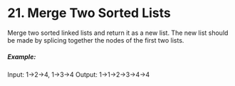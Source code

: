 # 21. Merge Two Sorted Lists

Merge two sorted linked lists and return it as a new list. The new list should be made by splicing together the nodes of the first two lists.

##### Example:

Input: 1->2->4, 1->3->4
Output: 1->1->2->3->4->4